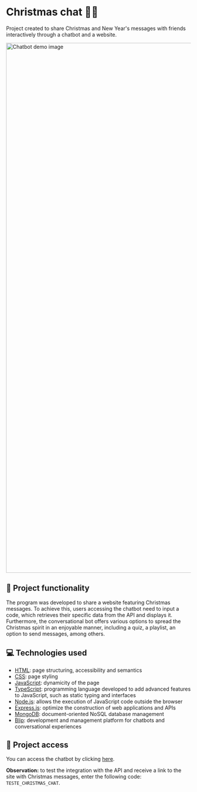 # Christmas chat 🤖🎄

Project created to share Christmas and New Year's messages with friends interactively through a chatbot and a website.

<img width="1440" alt="Chatbot demo image" src="https://github.com/ArturColen/ChristmasChat/assets/96635074/080a1c76-0275-4834-a3ad-afa1c220f698">

## 🔨 Project functionality

The program was developed to share a website featuring Christmas messages. To achieve this, users accessing the chatbot need to input a code, which retrieves their specific data from the API and displays it. Furthermore, the conversational bot offers various options to spread the Christmas spirit in an enjoyable manner, including a quiz, a playlist, an option to send messages, among others.

## 💻 Technologies used

-   [HTML](https://developer.mozilla.org/pt-BR/docs/Web/HTML): page structuring, accessibility and semantics
-   [CSS](https://developer.mozilla.org/pt-BR/docs/Web/CSS): page styling
-   [JavaScript](https://developer.mozilla.org/pt-BR/docs/Web/JavaScript): dynamicity of the page
-   [TypeScript](https://www.typescriptlang.org/pt/docs/): programming language developed to add advanced features to JavaScript, such as static typing and interfaces
-   [Node.js](https://nodejs.org/en/docs): allows the execution of JavaScript code outside the browser
-   [Express.js](https://expressjs.com/pt-br/): optimize the construction of web applications and APIs
-   [MongoDB](https://www.mongodb.com/docs/): document-oriented NoSQL database management
-   [Blip](https://docs.blip.ai/): development and management platform for chatbots and conversational experiences

## 📁 Project access

You can access the chatbot by clicking [here](https://artur-bomtempo-colen-4htrp.chat.blip.ai/?appKey=bmF0YWxpbmE6NzJiZGE3MDYtMmY3ZS00Y2NmLWFlMzItNzQ2NTBlMDZlOGNh).

**Observation:** to test the integration with the API and receive a link to the site with Christmas messages, enter the following code: `TESTE_CHRISTMAS_CHAT`.
